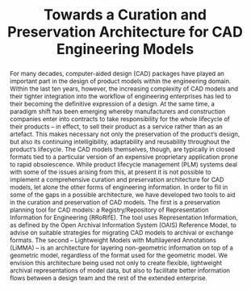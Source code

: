 ---
abstract: 'For many decades, computer-aided design (CAD) packages have played an important
  part in the design of product models within the engineering domain. Within the last
  ten years, however, the increasing complexity of CAD models and their tighter integration
  into the workflow of engineering enterprises has led to their becoming the definitive
  expression of a design. At the same time, a paradigm shift has been emerging whereby
  manufacturers and construction companies enter into contracts to take responsibility
  for the whole lifecycle of their products – in effect, to sell their product as
  a service rather than as an artefact. This makes necessary not only the preservation
  of the product’s design, but also its continuing intelligibility, adaptability and
  reusability throughout the product’s lifecycle. The CAD models themselves, though,
  are typically in closed formats tied to a particular version of an expensive proprietary
  application prone to rapid obsolescence. While product lifecycle management (PLM)
  systems deal with some of the issues arising from this, at present it is not possible
  to implement a comprehensive curation and preservation architecture for CAD models,
  let alone the other forms of engineering information. In order to fill in some of
  the gaps in a possible architecture, we have developed two tools to aid in the curation
  and preservation of CAD models. The first is a preservation planning tool for CAD
  models: a Registry/Repository of Representation Information for Engineering (RRoRIfE).
  The tool uses Representation Information, as defined by the Open Archival Information
  System (OAIS) Reference Model, to advise on suitable strategies for migrating CAD
  models to archival or exchange formats. The second – Lightweight Models with Multilayered
  Annotations (LiMMA) – is an architecture for layering non-geometric information
  on top of a geometric model, regardless of the format used for the geometric model.
  We envision this architecture being used not only to create flexible, lightweight
  archival representations of model data, but also to facilitate better information
  flows between a design team and the rest of the extended enterprise.'
creators:
- Ball, Alexander
- Ding, Lian
- Patel, Manjula
date: null
document_url: https://services.phaidra.univie.ac.at/api/object/o:294109/download
grand_parent: iPRES
institutions: []
keywords:
- london
landing_page_url: https://phaidra.univie.ac.at/o:294109
language: eng
layout: publication
license: CC BY-SA 3.0 AT
notes_url: null
parent: iPRES 2008
publication_type: paper
size: 140924
slides_url: null
source_name: iPRES
title: Towards a Curation and Preservation Architecture for CAD Engineering Models
year: 2008
---